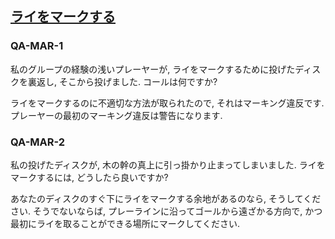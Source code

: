 ## [ライをマークする](80206)

### QA-MAR-1
私のグループの経験の浅いプレーヤーが,
ライをマークするために投げたディスクを裏返し,
そこから投げました.
コールは何ですか?

ライをマークするのに不適切な方法が取られたので,
それはマーキング違反です.
プレーヤーの最初のマーキング違反は警告になります.

### QA-MAR-2
私の投げたディスクが,
木の幹の真上に引っ掛かり止まってしまいました.
ライをマークするには,
どうしたら良いですか?

あなたのディスクのすぐ下にライをマークする余地があるのなら,
そうしてください.
そうでないならば,
プレーラインに沿ってゴールから遠ざかる方向で,
かつ最初にライを取ることができる場所にマークしてください.
